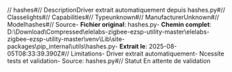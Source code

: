 // hashes#// DescriptionDriver extrait automatiquement depuis hashes.py#// Classelights#// Capabilities#// Typeunknown#// ManufacturerUnknown#// Modelhashes#// Source- **Fichier original**: hashes.py- **Chemin complet**: D:\Download\Compressed\elelabs-zigbee-ezsp-utility-master\elelabs-zigbee-ezsp-utility-master\venv\Lib\site-packages\pip\_internal\utils\hashes.py- **Extrait le**: 2025-08-05T08:33:39.390Z#// Limitations- Driver extrait automatiquement- Ncessite tests et validation- Source: hashes.py#// Statut En attente de validation